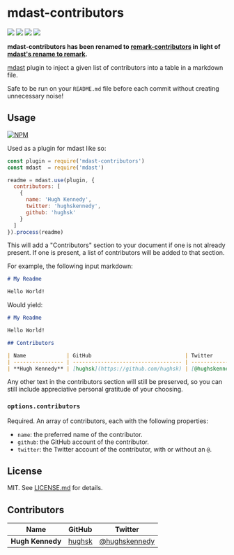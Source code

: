 # mdast-contributors

![](http://img.shields.io/badge/stability-stable-orange.svg?style=flat)
![](http://img.shields.io/npm/v/mdast-contributors.svg?style=flat)
![](http://img.shields.io/npm/dm/mdast-contributors.svg?style=flat)
![](http://img.shields.io/npm/l/mdast-contributors.svg?style=flat)

**mdast-contributors has been renamed to
[remark-contributors](https://github.com/hughsk/remark-contributors/) in light of [mdast's rename to remark](https://github.com/wooorm/remark/releases/tag/3.0.0).**

[mdast](https://github.com/wooorm/mdast) plugin to inject a given list of contributors
into a table in a markdown file.

Safe to be run on your `README.md` file before each commit
without creating unnecessary noise!

## Usage

[![NPM](https://nodei.co/npm/mdast-contributors.png)](https://nodei.co/npm/mdast-contributors/)

Used as a plugin for mdast like so:

```javascript
const plugin = require('mdast-contributors')
const mdast  = require('mdast')

readme = mdast.use(plugin, {
  contributors: [
    {
      name: 'Hugh Kennedy',
      twitter: 'hughskennedy',
      github: 'hughsk'
    }
  ]
}).process(readme)
```

This will add a "Contributors" section to your document if
one is not already present. If one is present, a list of
contributors will be added to that section.

For example, the following input markdown:

```markdown
# My Readme

Hello World!
```

Would yield:

```markdown
# My Readme

Hello World!

## Contributors

| Name             | GitHub                              | Twitter                                           |
| ---------------- | ----------------------------------- | ------------------------------------------------- |
| **Hugh Kennedy** | [hughsk](https://github.com/hughsk) | [@hughskennedy](https://twitter.com/hughskennedy) |
```

Any other text in the contributors section will still be
preserved, so you can still include appreciative personal
gratitude of your choosing.

### `options.contributors`

Required. An array of contributors, each with the following
properties:

-   `name`: the preferred name of the contributor.
-   `github`: the GitHub account of the contributor.
-   `twitter`: the Twitter account of the contributor, with or without an `@`.

## License

MIT. See [LICENSE.md](http://github.com/hughsk/mdast-contributors/blob/master/LICENSE.md) for details.

## Contributors

| Name             | GitHub                              | Twitter                                           |
| ---------------- | ----------------------------------- | ------------------------------------------------- |
| **Hugh Kennedy** | [hughsk](https://github.com/hughsk) | [@hughskennedy](https://twitter.com/hughskennedy) |
